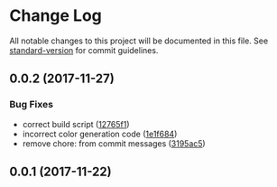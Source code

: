 # Change Log

All notable changes to this project will be documented in this file. See [standard-version](https://github.com/conventional-changelog/standard-version) for commit guidelines.

<a name="0.0.2"></a>
## 0.0.2 (2017-11-27)


### Bug Fixes

* correct build script ([12765f1](https://github.com/ztan/ezy-chart/commit/12765f1))
* incorrect color generation code ([1e1f684](https://github.com/ztan/ezy-chart/commit/1e1f684))
* remove chore: from commit messages ([3195ac5](https://github.com/ztan/ezy-chart/commit/3195ac5))



<a name="0.0.1"></a>
## 0.0.1 (2017-11-22)
